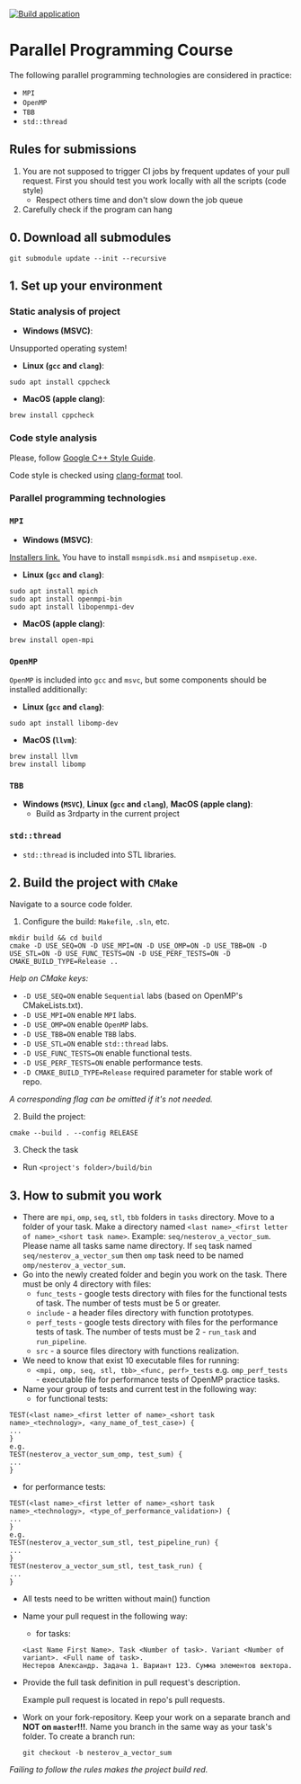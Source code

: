 [![Build application](https://github.com/learning-process/ppc-2024-threads/actions/workflows/main.yml/badge.svg)](https://github.com/learning-process/ppc-2024-threads/actions/workflows/main.yml)

# Parallel Programming Course

The following parallel programming technologies are considered in practice:
  * `MPI`
  * `OpenMP`
  * `TBB`
  * `std::thread`

## Rules for submissions
1. You are not supposed to trigger CI jobs by frequent updates of your pull request. First you should test you work locally with all the scripts (code style)
    * Respect others time and don't slow down the job queue
2. Carefully check if the program can hang

## 0. Download all submodules
  ```
  git submodule update --init --recursive
  ```
## 1. Set up your environment
### Static analysis of project
  * **Windows (MSVC)**:
  
  Unsupported operating system!
  
  * **Linux (`gcc` and `clang`)**:
  ```
  sudo apt install cppcheck
  ```
  * **MacOS (apple clang)**:
  ```
  brew install cppcheck
  ```

### Code style analysis
Please, follow [Google C++ Style Guide](https://google.github.io/styleguide/cppguide.html).

Code style is checked using [clang-format](https://clang.llvm.org/docs/ClangFormat.html) tool.

### Parallel programming technologies
### `MPI`
  * **Windows (MSVC)**:
  
  [Installers link.](https://www.microsoft.com/en-us/download/details.aspx?id=105289) You have to install `msmpisdk.msi` and `msmpisetup.exe`.
  
  * **Linux (`gcc` and `clang`)**:
  ```
  sudo apt install mpich
  sudo apt install openmpi-bin
  sudo apt install libopenmpi-dev
  ```
  * **MacOS (apple clang)**:
  ```
  brew install open-mpi
  ```

### `OpenMP`
  
  `OpenMP` is included into `gcc` and `msvc`, but some components should be installed additionally:
  
  * **Linux (`gcc` and `clang`)**:
  ```
  sudo apt install libomp-dev
  ```
  * **MacOS (`llvm`)**:
  ```
  brew install llvm
  brew install libomp
  ```

### `TBB`
  * **Windows (`MSVC`)**, **Linux (`gcc` and `clang`)**, **MacOS (apple clang)**: 
    * Build as 3rdparty in the current project

### `std::thread`
  * `std::thread` is included into STL libraries.

## 2. Build the project with `CMake`
Navigate to a source code folder.

1) Configure the build: `Makefile`, `.sln`, etc.

  ```
  mkdir build && cd build
  cmake -D USE_SEQ=ON -D USE_MPI=ON -D USE_OMP=ON -D USE_TBB=ON -D USE_STL=ON -D USE_FUNC_TESTS=ON -D USE_PERF_TESTS=ON -D CMAKE_BUILD_TYPE=Release ..
  ```
*Help on CMake keys:*
- `-D USE_SEQ=ON` enable `Sequential` labs (based on OpenMP's CMakeLists.txt).
- `-D USE_MPI=ON` enable `MPI` labs.
- `-D USE_OMP=ON` enable `OpenMP` labs.
- `-D USE_TBB=ON` enable `TBB` labs.
- `-D USE_STL=ON` enable `std::thread` labs.
- `-D USE_FUNC_TESTS=ON` enable functional tests.
- `-D USE_PERF_TESTS=ON` enable performance tests.
- `-D CMAKE_BUILD_TYPE=Release` required parameter for stable work of repo.

*A corresponding flag can be omitted if it's not needed.*

2) Build the project:
  ```
  cmake --build . --config RELEASE
  ```
3) Check the task
  * Run `<project's folder>/build/bin`

## 3. How to submit you work
* There are `mpi`, `omp`, `seq`, `stl`, `tbb` folders in `tasks` directory. Move to a folder of your task. Make a directory named `<last name>_<first letter of name>_<short task name>`. Example: `seq/nesterov_a_vector_sum`. Please name all tasks same name directory. If `seq` task named `seq/nesterov_a_vector_sum` then  `omp` task need to be named `omp/nesterov_a_vector_sum`.
* Go into the newly created folder and begin you work on the task. There must be only 4 directory with files:
  - `func_tests` - google tests directory with files for the functional tests of task. The number of tests must be 5 or greater.
  - `include`    - a header files directory with function prototypes.
  - `perf_tests` - google tests directory with files for the performance tests of task. The number of tests must be 2 - `run_task` and `run_pipeline`.
  - `src` - a source files directory with functions realization.
* We need to know that exist 10 executable files for running:
  - `<mpi, omp, seq, stl, tbb>_<func, perf>_tests` e.g. `omp_perf_tests` - executable file for performance tests of OpenMP practice tasks.
* Name your group of tests and current test in the following way:
  * for functional tests:
```
TEST(<last name>_<first letter of name>_<short task name>_<technology>, <any_name_of_test_case>) {
...
}
e.g.
TEST(nesterov_a_vector_sum_omp, test_sum) {
...
}
```
  * for performance tests:
```
TEST(<last name>_<first letter of name>_<short task name>_<technology>, <type_of_performance_validation>) {
...
}
e.g.
TEST(nesterov_a_vector_sum_stl, test_pipeline_run) {
...
}
TEST(nesterov_a_vector_sum_stl, test_task_run) {
...
}
```
* All tests need to be written without main() function
* Name your pull request in the following way:
  * for tasks:
  ```
  <Last Name First Name>. Task <Number of task>. Variant <Number of variant>. <Full name of task>.
  Нестеров Александр. Задача 1. Вариант 123. Сумма элементов вектора.
  ```
 
* Provide the full task definition in pull request's description.

  Example pull request is located in repo's pull requests.

* Work on your fork-repository. Keep your work on a separate branch and **NOT on `master`!!!**. Name you branch in the same way as your task's folder. To create a branch run:
  ```
  git checkout -b nesterov_a_vector_sum
  ```

*Failing to follow the rules makes the project build red.*
